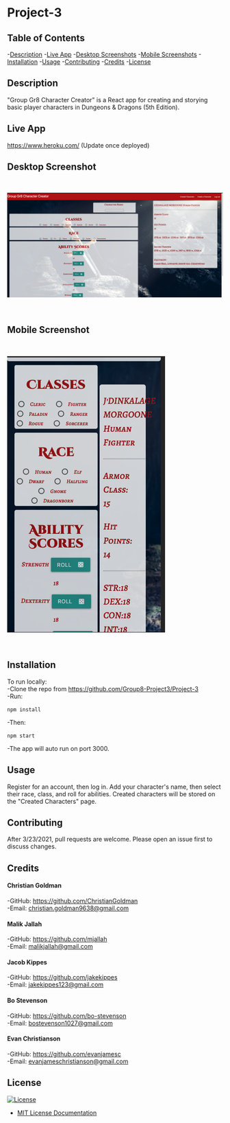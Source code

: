 # Project-3

## Table of Contents

-[Description](#description)
-[Live App](#live-app)
-[Desktop Screenshots](#desktop-screenshots)
-[Mobile Screenshots](#mobile-screenshots)
-[Installation](#installation)
-[Usage](#usage)
-[Contributing](#contributing)
-[Credits](#credits)
-[License](#license)

## Description

"Group Gr8 Character Creator" is a React app for creating and storying basic player characters in Dungeons & Dragons (5th Edition).

## Live App

https://www.heroku.com/ (Update once deployed)

## Desktop Screenshot
<br>

![alt_text](./client/src/assets/images/Desktop.png)

<br>

## Mobile Screenshot
<br>

![alt_text](./client/src/assets/images/Mobile.png)

<br>

## Installation

To run locally: <br>
-Clone the repo from https://github.com/Group8-Project3/Project-3 <br>
-Run:
```
npm install
```
-Then:
```
npm start
```
-The app will auto run on port 3000.

## Usage

Register for an account, then log in. Add your character's name, then select their race, class, and roll for abilities. Created characters will be stored on the "Created Characters" page.

## Contributing

After 3/23/2021, pull requests are welcome. Please open an issue first to discuss changes.

## Credits

#### Christian Goldman
-GitHub: https://github.com/ChristianGoldman <br>
-Email: christian.goldman9638@gmail.com<br>

#### Malik Jallah
-GitHub: https://github.com/mjallah <br>
-Email:  malikjallah@gmail.com<br>

#### Jacob Kippes
-GitHub: https://github.com/jakekippes <br>
-Email: jakekippes123@gmail.com <br>

#### Bo Stevenson
-GitHub: https://github.com/bo-stevenson <br>
-Email: bostevenson1027@gmail.com <br>

#### Evan Christianson
-GitHub: https://github.com/evanjamesc <br>
-Email: evanjameschristianson@gmail.com <br>

## License
[![License](https://img.shields.io/badge/License-MIT-purple.svg)](https://opensource.org/licenses/MIT)
- [MIT License Documentation](https://opensource.org/licenses/MIT)
